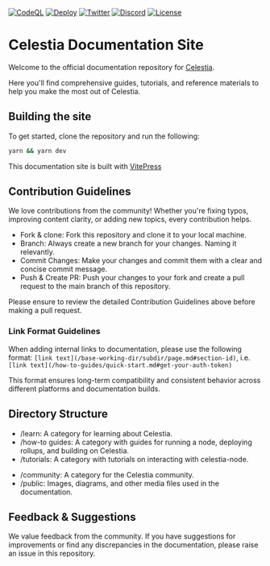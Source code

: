 [![CodeQL](https://github.com/celestiaorg/docs/actions/workflows/github-code-scanning/codeql/badge.svg)](https://github.com/celestiaorg/docs/actions/workflows/github-code-scanning/codeql)
[![Deploy](https://github.com/celestiaorg/docs/actions/workflows/deploy.yml/badge.svg)](https://github.com/celestiaorg/docs/actions/workflows/deploy.yml)
[![Twitter](https://img.shields.io/twitter/follow/celestia)](https://x.com/celestia)
[![Discord](https://img.shields.io/discord/638338779505229824)](https://discord.com/invite/celestiacommunity)
[![License](https://img.shields.io/badge/License-Apache2.0-green.svg)](https://www.apache.org/licenses/LICENSE-2.0)

# Celestia Documentation Site

Welcome to the official documentation repository for [Celestia](https://celestia.org/).

Here you'll find comprehensive guides, tutorials, and reference materials
to help you make the most out of Celestia.

## Building the site

To get started, clone the repository and run the following:

```bash
yarn && yarn dev
```

This documentation site is built with [VitePress](https://vitepress.dev)

## Contribution Guidelines

We love contributions from the community! Whether you're fixing typos,
improving content clarity, or adding new topics, every contribution helps.

- Fork & clone: Fork this repository and clone it to your local machine.
- Branch: Always create a new branch for your changes. Naming it relevantly.
- Commit Changes: Make your changes and commit them with a clear and concise
  commit message.
- Push & Create PR: Push your changes to your fork and create a pull request
  to the main branch of this repository.

Please ensure to review the detailed Contribution Guidelines above before
making a pull request.

### Link Format Guidelines

When adding internal links to documentation, please use the following format:
`[link text](/base-working-dir/subdir/page.md#section-id)`, i.e. `[link text](/how-to-guides/quick-start.md#get-your-auth-token)`

This format ensures long-term compatibility and consistent behavior across different platforms and documentation builds.

## Directory Structure

- /learn: A category for learning about Celestia.
- /how-to guides: A category with guides for running a node, deploying
  rollups, and building on Celestia.
- /tutorials: A category with tutorials on interacting with celestia-node.
<!-- * /guides [WIP]: In-depth articles that cover specific topics in detail. -->
- /community: A category for the Celestia community.
- /public: Images, diagrams, and other media files used in the documentation.

## Feedback & Suggestions

We value feedback from the community. If you have suggestions for improvements
or find any discrepancies in the documentation, please raise an issue in this
repository.
